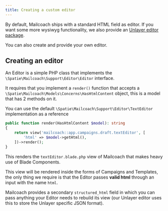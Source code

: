 ```yaml
---
title: Creating a custom editor
---
```


By default, Mailcoach ships with a standard HTML field as editor. If you want some more wysiwyg functionality, we also provide an [Unlayer editor package](https://github.com/spatie/laravel-mailcoach-unlayer).

You can also create and provide your own editor.

## Creating an editor

An Editor is a simple PHP class that implements the `\Spatie\Mailcoach\Support\Editor\Editor` interface.

It requires that you implement a `render()` function that accepts a `\Spatie\Mailcoach\Models\Concerns\HasHtmlContent` object, this is a model that has 2 methods on it.

You can use the default `\Spatie\Mailcoach\Support\Editor\TextEditor` implementation as a reference

```php
public function render(HasHtmlContent $model): string
{
    return view('mailcoach::app.campaigns.draft.textEditor', [
        'html' => $model->getHtml(),
    ])->render();
}
```

This renders the `textEditor.blade.php` view of Mailcoach that makes heavy use of Blade Components.

This view will be rendered inside the forms of Campaigns and Templates, the only thing we require is that the Editor passes **valid html** through an input with the name `html`.

Mailcoach provides a secondary `structured_html` field in which you can pass anything your Editor needs to rebuild its view (our Unlayer editor uses this to store the Unlayer specific JSON format).
